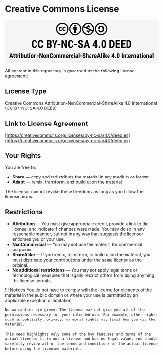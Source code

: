 # Creative Commons License

![License](./img/license.png)

All content in this repository is governed by the following license agreement:

## License Type

Creative Commons Attribution-NonCommercial-ShareAlike 4.0 International (CC BY-NC-SA 4.0 DEED)

## Link to License Agreement

[https://creativecommons.org/licenses/by-nc-sa/4.0/deed.en](https://creativecommons.org/licenses/by-nc-sa/4.0/deed.en)

## Your Rights

You are free to:

* **Share** — copy and redistribute the material in any medium or format
* **Adapt** — remix, transform, and build upon the material

The licensor cannot revoke these freedoms as long as you follow the license terms.

## Restrictions

* **Attribution** — You must give appropriate credit, provide a link to the license, and indicate if changes were made. You may do so in any reasonable manner, but not in any way that suggests the licensor endorses you or your use.
* **NonCommercial** — You may not use the material for commercial purposes.
* **ShareAlike** — If you remix, transform, or build upon the material, you must distribute your contributions under the same license as the original.
* **No additional restrictions** — You may not apply legal terms or technological measures that legally restrict others from doing anything the license permits.

!!! Notices
    You do not have to comply with the license for elements of the material in the public domain or where your use is permitted by an applicable exception or limitation.

    No warranties are given. The license may not give you all of the permissions necessary for your intended use. For example, other rights such as publicity, privacy, or moral rights may limit how you use the material.

    This deed highlights only some of the key features and terms of the actual license. It is not a license and has no legal value. You should carefully review all of the terms and conditions of the actual license before using the licensed material.